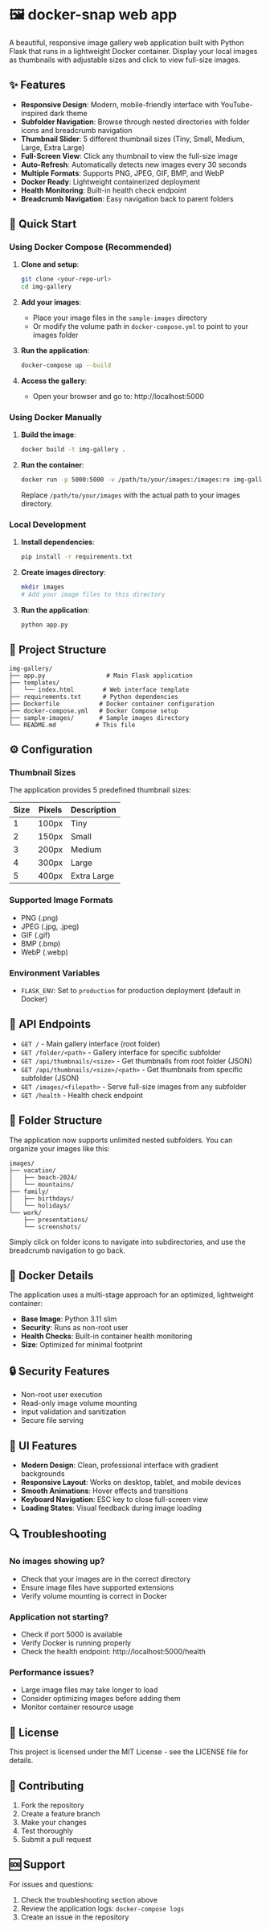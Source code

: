 # 🖼️ docker-snap web app

A beautiful, responsive image gallery web application built with Python Flask that runs in a lightweight Docker container. Display your local images as thumbnails with adjustable sizes and click to view full-size images.

## ✨ Features

- **Responsive Design**: Modern, mobile-friendly interface with YouTube-inspired dark theme
- **Subfolder Navigation**: Browse through nested directories with folder icons and breadcrumb navigation
- **Thumbnail Slider**: 5 different thumbnail sizes (Tiny, Small, Medium, Large, Extra Large)
- **Full-Screen View**: Click any thumbnail to view the full-size image
- **Auto-Refresh**: Automatically detects new images every 30 seconds
- **Multiple Formats**: Supports PNG, JPEG, GIF, BMP, and WebP
- **Docker Ready**: Lightweight containerized deployment
- **Health Monitoring**: Built-in health check endpoint
- **Breadcrumb Navigation**: Easy navigation back to parent folders

## 🚀 Quick Start

### Using Docker Compose (Recommended)

1. **Clone and setup**:
   ```bash
   git clone <your-repo-url>
   cd img-gallery
   ```

2. **Add your images**:
   - Place your image files in the `sample-images` directory
   - Or modify the volume path in `docker-compose.yml` to point to your images folder

3. **Run the application**:
   ```bash
   docker-compose up --build
   ```

4. **Access the gallery**:
   - Open your browser and go to: http://localhost:5000

### Using Docker Manually

1. **Build the image**:
   ```bash
   docker build -t img-gallery .
   ```

2. **Run the container**:
   ```bash
   docker run -p 5000:5000 -v /path/to/your/images:/images:ro img-gallery
   ```
   
   Replace `/path/to/your/images` with the actual path to your images directory.

### Local Development

1. **Install dependencies**:
   ```bash
   pip install -r requirements.txt
   ```

2. **Create images directory**:
   ```bash
   mkdir images
   # Add your image files to this directory
   ```

3. **Run the application**:
   ```bash
   python app.py
   ```

## 📁 Project Structure

```
img-gallery/
├── app.py                 # Main Flask application
├── templates/
│   └── index.html        # Web interface template
├── requirements.txt      # Python dependencies
├── Dockerfile           # Docker container configuration
├── docker-compose.yml   # Docker Compose setup
├── sample-images/       # Sample images directory
└── README.md           # This file
```

## ⚙️ Configuration

### Thumbnail Sizes

The application provides 5 predefined thumbnail sizes:

| Size | Pixels | Description |
|------|--------|-------------|
| 1    | 100px  | Tiny        |
| 2    | 150px  | Small       |
| 3    | 200px  | Medium      |
| 4    | 300px  | Large       |
| 5    | 400px  | Extra Large |

### Supported Image Formats

- PNG (.png)
- JPEG (.jpg, .jpeg)
- GIF (.gif)
- BMP (.bmp)
- WebP (.webp)

### Environment Variables

- `FLASK_ENV`: Set to `production` for production deployment (default in Docker)

## 🔧 API Endpoints

- `GET /` - Main gallery interface (root folder)
- `GET /folder/<path>` - Gallery interface for specific subfolder
- `GET /api/thumbnails/<size>` - Get thumbnails from root folder (JSON)
- `GET /api/thumbnails/<size>/<path>` - Get thumbnails from specific subfolder (JSON)
- `GET /images/<filepath>` - Serve full-size images from any subfolder
- `GET /health` - Health check endpoint

## 📁 Folder Structure

The application now supports unlimited nested subfolders. You can organize your images like this:

```
images/
├── vacation/
│   ├── beach-2024/
│   └── mountains/
├── family/
│   ├── birthdays/
│   └── holidays/
└── work/
    ├── presentations/
    └── screenshots/
```

Simply click on folder icons to navigate into subdirectories, and use the breadcrumb navigation to go back.

## 🐳 Docker Details

The application uses a multi-stage approach for an optimized, lightweight container:

- **Base Image**: Python 3.11 slim
- **Security**: Runs as non-root user
- **Health Checks**: Built-in container health monitoring
- **Size**: Optimized for minimal footprint

## 🔒 Security Features

- Non-root user execution
- Read-only image volume mounting
- Input validation and sanitization
- Secure file serving

## 🎨 UI Features

- **Modern Design**: Clean, professional interface with gradient backgrounds
- **Responsive Layout**: Works on desktop, tablet, and mobile devices
- **Smooth Animations**: Hover effects and transitions
- **Keyboard Navigation**: ESC key to close full-screen view
- **Loading States**: Visual feedback during image loading

## 🔍 Troubleshooting

### No images showing up?
- Check that your images are in the correct directory
- Ensure image files have supported extensions
- Verify volume mounting is correct in Docker

### Application not starting?
- Check if port 5000 is available
- Verify Docker is running properly
- Check the health endpoint: http://localhost:5000/health

### Performance issues?
- Large image files may take longer to load
- Consider optimizing images before adding them
- Monitor container resource usage

## 📝 License

This project is licensed under the MIT License - see the LICENSE file for details.

## 🤝 Contributing

1. Fork the repository
2. Create a feature branch
3. Make your changes
4. Test thoroughly
5. Submit a pull request

## 🆘 Support

For issues and questions:
1. Check the troubleshooting section above
2. Review the application logs: `docker-compose logs`
3. Create an issue in the repository